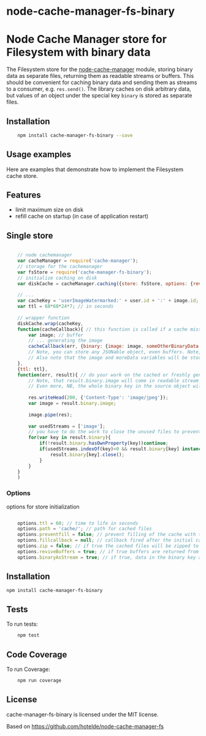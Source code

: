 # node-cache-manager-fs-binary

Node Cache Manager store for Filesystem with binary data
========================================================

The Filesystem store for the [node-cache-manager](https://github.com/BryanDonovan/node-cache-manager) module, storing binary data as separate files, returning them as readable streams or buffers.
This should be convenient for caching binary data and sending them as streams to a consumer, e.g. `res.send()`.
The library caches on disk arbitrary data, but values of an object under the special key `binary` is stored as separate files.

Installation
------------

```sh
    npm install cache-manager-fs-binary --save
```

Usage examples
--------------

Here are examples that demonstrate how to implement the Filesystem cache store.


## Features

* limit maximum size on disk
* refill cache on startup (in case of application restart)

## Single store

```javascript

    // node cachemanager
    var cacheManager = require('cache-manager');
    // storage for the cachemanager
    var fsStore = require('cache-manager-fs-binary');
    // initialize caching on disk
    var diskCache = cacheManager.caching({store: fsStore, options: {reviveBuffers: true, binaryAsStream: true, ttl: 60*60 /* seconds */, maxsize: 1000*1000*1000 /* max size in bytes on disk */, path:'diskcache', preventfill:true}});
    
    // ...
    var cacheKey = 'userImageWatermarked:' + user.id + ':' + image.id;
    var ttl = 60*60*24*7; // in seconds
    
    // wrapper function
    diskCache.wrap(cacheKey, 
    function(cacheCallback){ // this function is called if a cache misses to generate the value to cache
        var image; // buffer
        // ... generating the image
        cacheCallback(err, {binary: {image: image, someOtherBinaryData: moreData}, someArbitraryValues: {eg: userLastVisit}, someSmallBinaryValues: {pgpSignatureBufferForm: signature}});
        // Note, you can store any JSONable object, even buffers. Note, that JSON is not the best type for storing buffers, though.
        // Also note that the image and moreData variables will be stored to separate files. Use keys under ['binary'] that are suitable for filenames.
    },
    {ttl: ttl},
    function(err, result){ // do your work on the cached or freshly generated and cached value
        // Note, that result.binary.image will come in readable stream form in the result, if binaryAsStream is true
        // Even more, NB, the whole binary key in the source object will be changed
        
        res.writeHead(200, {'Content-Type': 'image/jpeg'});
        var image = result.binary.image;
        
        image.pipe(res);
        
        var usedStreams = ['image'];
        // you have to do the work to close the unused files to prevent file descriptors leak
        for(var key in result.binary){
            if(!result.binary.hasOwnProperty(key))continue;
            if(usedStreams.indexOf(key)<0 && result.binary[key] instanceof Stream.Readable){
                result.binary[key].close();
            }
        }
    }
    )

```

### Options

options for store initialization

```javascript

    options.ttl = 60; // time to life in seconds
    options.path = 'cache/'; // path for cached files
    options.preventfill = false; // prevent filling of the cache with the files from the cache-directory
    options.fillcallback = null; // callback fired after the initial cache filling is completed
    options.zip = false; // if true the cached files will be zipped to save diskspace
    options.reviveBuffers = true; // if true buffers are returned from cache as buffers, not objects
    options.binaryAsStream = true; // if true, data in the binary key are returned as StreamReadable and (**NB!**) the source object will also be changed. You have to do the work for closing the files if you do not read them, see example.

```
## Installation

    npm install cache-manager-fs-binary
	
## Tests

To run tests:

```sh
    npm test
```

## Code Coverage

To run Coverage:

```sh
    npm run coverage
```

## License

cache-manager-fs-binary is licensed under the MIT license.

Based on https://github.com/hotelde/node-cache-manager-fs

